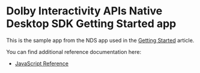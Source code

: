 # Dolby Interactivity APIs Native Desktop SDK Getting Started app

This is the sample app from the NDS app used in the
[Getting Started](https://docs.dolby.io/interactivity/docs/getting-started-with-nds) article. 

You can find additional reference documentation here:
- [JavaScript Reference](https://docs.dolby.io/interactivity/docs/js-client-sdk-voxeetsdk)
